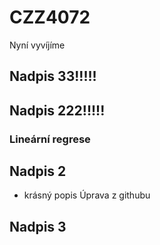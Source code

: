 # CZZ4072

Nyní vyvíjíme
## Nadpis 33!!!!!
## Nadpis 222!!!!!   

### Lineární regrese

## Nadpis 2

- krásný popis Úprava z githubu

## Nadpis 3
